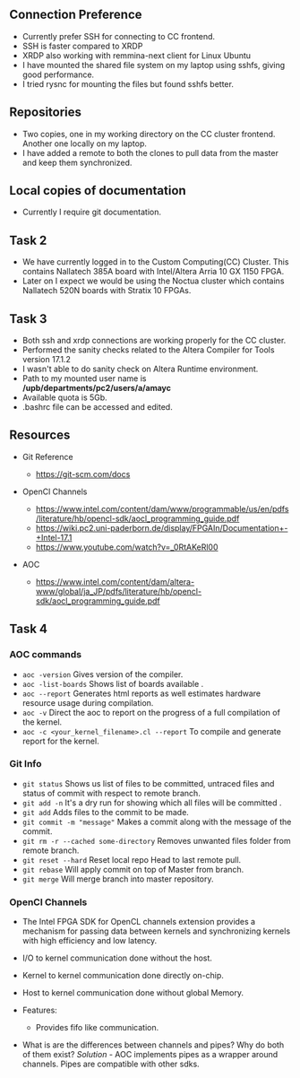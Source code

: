 ## Connection Preference
- Currently prefer SSH for connecting to CC frontend.
- SSH is faster compared to XRDP
- XRDP also working with remmina-next client for Linux Ubuntu
- I have mounted the shared file system on my laptop using sshfs, giving good performance.
- I tried rysnc for mounting the files but found sshfs better.

## Repositories
- Two copies, one in my working directory on the CC cluster frontend. Another one locally on my laptop.
- I have added a remote to both the clones to pull data from the master and keep them synchronized.

## Local copies of documentation
- Currently I require git documentation.

## Task 2
- We have currently logged in to the Custom Computing(CC) Cluster. This contains Nallatech 385A board with Intel/Altera Arria 10 GX 1150 FPGA.
- Later on I expect we would be using the Noctua cluster which contains Nallatech 520N boards with Stratix 10 FPGAs.

## Task 3
- Both ssh and xrdp connections are working properly for the CC cluster. 
- Performed the sanity checks related to the Altera Compiler for Tools version 17.1.2
- I wasn't able to do sanity check on Altera Runtime environment.
- Path to my mounted user name is **/upb/departments/pc2/users/a/amayc**
- Available quota is 5Gb.
- .bashrc file can be accessed and edited.

## Resources

- Git Reference 
	- https://git-scm.com/docs

- OpenCl Channels
	- https://www.intel.com/content/dam/www/programmable/us/en/pdfs/literature/hb/opencl-sdk/aocl_programming_guide.pdf
	- https://wiki.pc2.uni-paderborn.de/display/FPGAIn/Documentation+-+Intel-17.1
	- https://www.youtube.com/watch?v=_0RtAKeRl00

- AOC
	- https://www.intel.com/content/dam/altera-www/global/ja_JP/pdfs/literature/hb/opencl-sdk/aocl_programming_guide.pdf

## Task 4

### AOC commands

- `aoc -version` Gives version of the compiler.
- `aoc -list-boards` Shows list of boards available .
- `aoc --report` Generates html reports as well estimates hardware resource usage during compilation.
- `aoc -v` Direct the aoc to report on the progress of a full compilation of the kernel.
- `aoc -c <your_kernel_filename>.cl --report` To compile and generate report for the kernel.

### Git Info

- `git status` Shows us list of files to be committed, untraced files and status of commit with respect to remote branch.
- `git add -n` It's a dry run for showing which all files will be committed .
- `git add` Adds files to the commit to be made.
- `git commit -m "message"` Makes a commit along with the message of the commit.
- `git rm -r --cached some-directory` Removes unwanted files folder from remote branch.
- `git reset --hard` Reset local repo Head to last remote pull.
- `git rebase` Will apply commit on top of Master from branch.
- `git merge` Will merge branch into master repository.

### OpenCl Channels
- The Intel FPGA SDK for OpenCL channels extension provides a mechanism for passing
data between kernels and synchronizing kernels with high efficiency and low latency.
- I/O to kernel communication done without the host.
- Kernel to kernel communication done directly on-chip.
- Host to kernel communication done without global Memory.

- Features:
	- Provides fifo like communication.

- What is are the differences between channels and pipes? Why do both of them exist?
_Solution_ - AOC implements pipes as a wrapper around channels. Pipes are compatible with other sdks.
